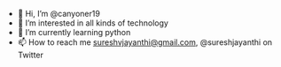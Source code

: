- 👋 Hi, I’m @canyoner19
- 👀 I’m interested in all kinds of technology 
- 🌱 I’m currently learning python
- 📫 How to reach me sureshvjayanthi@gmail.com, @sureshjayanthi on Twitter

<!---
canyoner19/canyoner19 is a ✨ special ✨ repository because its `README.md` (this file) appears on your GitHub profile.
You can click the Preview link to take a look at your changes.
--->
